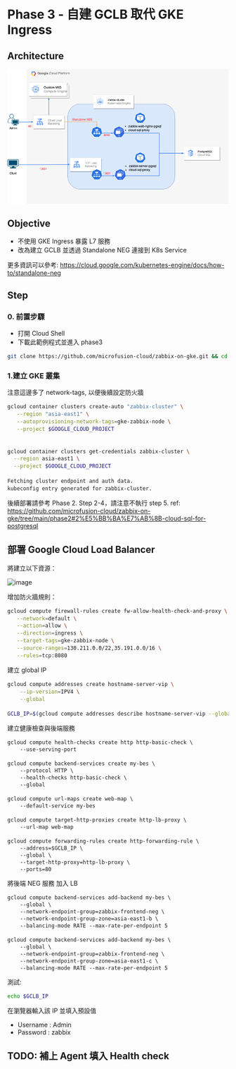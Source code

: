 # Phase 3 - 自建 GCLB 取代 GKE Ingress 

## Architecture
![image](https://github.com/microfusion-cloud/zabbix-on-gke/blob/main/assets/phase3.png)

## Objective
* 不使用 GKE Ingress 暴露 L7 服務
* 改為建立 GCLB 並透過 Standalone NEG 連接到 K8s Service

更多資訊可以參考: https://cloud.google.com/kubernetes-engine/docs/how-to/standalone-neg

## Step
### 0. 前置步驟
- 打開 Cloud Shell
- 下載此範例程式並進入 phase3

```bash
git clone https://github.com/microfusion-cloud/zabbix-on-gke.git && cd zabbix-on-gke/phase3
```
### 1.建立 GKE 叢集

注意這邊多了 network-tags, 以便後續設定防火牆

```bash
gcloud container clusters create-auto "zabbix-cluster" \
   --region "asia-east1" \
   --autoprovisioning-network-tags=gke-zabbix-node \
   --project $GOOGLE_CLOUD_PROJECT


gcloud container clusters get-credentials zabbix-cluster \
  --region asia-east1 \
  --project $GOOGLE_CLOUD_PROJECT

Fetching cluster endpoint and auth data.
kubeconfig entry generated for zabbix-cluster.

```

後續部署請參考 Phase 2. Step 2-4，請注意不執行 step 5.
ref: https://github.com/microfusion-cloud/zabbix-on-gke/tree/main/phase2#2%E5%BB%BA%E7%AB%8B-cloud-sql-for-postgresql


## 部署 Google Cloud Load Balancer

將建立以下資源：


![image](https://cloud.google.com/static/kubernetes-engine/images/sneg7.svg)

增加防火牆規則：

```bash
gcloud compute firewall-rules create fw-allow-health-check-and-proxy \
   --network=default \
   --action=allow \
   --direction=ingress \
   --target-tags=gke-zabbix-node \
   --source-ranges=130.211.0.0/22,35.191.0.0/16 \
   --rules=tcp:8080
```

建立 global IP
```bash
gcloud compute addresses create hostname-server-vip \
    --ip-version=IPV4 \
    --global

GCLB_IP=$(gcloud compute addresses describe hostname-server-vip --global --format="get(address)")
```
建立健康檢查與後端服務

```
gcloud compute health-checks create http http-basic-check \
    --use-serving-port

gcloud compute backend-services create my-bes \
    --protocol HTTP \
    --health-checks http-basic-check \
    --global

gcloud compute url-maps create web-map \
    --default-service my-bes

gcloud compute target-http-proxies create http-lb-proxy \
    --url-map web-map

gcloud compute forwarding-rules create http-forwarding-rule \
    --address=$GCLB_IP \
    --global \
    --target-http-proxy=http-lb-proxy \
    --ports=80

```

將後端 NEG 服務 加入 LB
```
gcloud compute backend-services add-backend my-bes \
    --global \
    --network-endpoint-group=zabbix-frontend-neg \
    --network-endpoint-group-zone=asia-east1-b \
    --balancing-mode RATE --max-rate-per-endpoint 5

gcloud compute backend-services add-backend my-bes \
    --global \
    --network-endpoint-group=zabbix-frontend-neg \
    --network-endpoint-group-zone=asia-east1-c \
    --balancing-mode RATE --max-rate-per-endpoint 5

```

測試: 

```bash
echo $GCLB_IP
```

在瀏覽器輸入該 IP 並填入預設值
- Username : Admin
- Password : zabbix

## TODO: 補上 Agent 填入 Health check ##